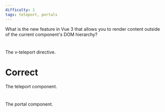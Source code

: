 ```yaml
---
difficulty: 1
tags: teleport, portals
---
```


What is the new feature in Vue 3 that allows you to render content outside of the current component's DOM hierarchy?

#

The v-teleport directive.

# Correct

The teleport component.

#

The portal component.